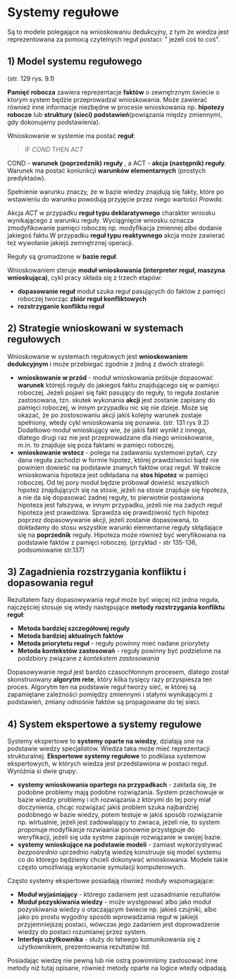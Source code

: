 # Systemy regułowe

Są to modele polegające na wnioskowaniu dedukcyjny, z tym że wiedza jest reprezentowana za pomocą czytelnych reguł postaci: " jeżeli coś to coś".

## 1) Model systemu regułowego

(str. 129 rys. 9.1)

**Pamięć robocza** zawiera reprezentacje **faktów** o zewnętrznym świecie o ktorym system będzie przeprowadzal wnioskowania. Może zawierać również inne informacje niezbędne w procesie wnioskowania np. **hipotezy robocze** lub **struktury (sieci) podstawień**(powiązania między zmiennymi, gdy dokonujemy podstawienia).

Wnioskowanie w systemie ma postać **reguł**: 

> IF *COND* THEN *ACT*

COND - **warunek (poprzedznik) reguły** , a ACT - **akcja (następnik) reguły**. Warunek ma postać koniunkcji **warunków elementarnych** (prostych predyktaów).

Spełnienie warunku znaczy, że w bazie wiedzy znajdują się fakty, które po wstawieniu do warunku powodują przyjęcie przez niego wartości *Prawda*.

Akcja *ACT* w przypadku **reguł typu deklaratywnego** charakter wniosku wynikającego z warunku reguły. Wyciągnięcie wniosku oznacza zmodyfikowanie pamięci roboczej np. modyfikacja zmiennej albo dodanie jakiegoś faktu.W przypadku **reguł typu reaktywnego** akcja może zawierać też wywołanie jakiejś zemnętrznej operacji.

Reguły są gromadzone w **bazie reguł**.

Wnioskowaniem steruje **moduł wnioskowania (interpreter reguł, maszyna wnioskująca)**, cykl pracy składa się z trzech etapów:
- **dopasowanie reguł** moduł szuka reguł pasujących do faktów z pamięci roboczej tworząc **zbiór reguł konfliktowych**
- **rozstrzyganie konfliktu reguł** 

## 2) Strategie wnioskowani w systemach regułowych

Wnioskowanie w systemach regułowych jest **wnioskowaniem dedukcyjnym** i może przebiegać zgodnie z jedną z dwóch strategii:
- **wnioskowanie w przód** - moduł wnioskowania próbuje dopasować **warunek** którejś reguły do jakiegoś faktu znajdującego się w pamięci roboczej. Jeżeli pojawi się fakt pasujący do reguły, to reguła zostanie zastosowana, tzn. skutek wykonania **akcji** jest zostanie zapisany do pamięci roboczej, w innym przypadku nic się nie dzieje. Może się okazać, że po zostosowaniu akcji jakiś kolejny warunek zostaje spełniony, wtedy cykl wnioskowania się ponawia. (str. 131 rys 9.2) Dodatkowo moduł wnioskujący wie, że jakiś fakt wynikł z innego, dlatego drugi raz nie jest przeprowadzane dla niego wnioskowanie, m.in. to znajduje się poza faktami w pamięci roboczej.
- **wnioskowanie wstecz** - polega na zadawaniu systemowi pytań, czy dana reguła zachodzi w formie hipotez, której prawdziwości bądź nie powinien dowieść na podstawie znanych faktów oraz reguł. W trakcie wnioskowania hipoteza jest odkładana na **stos hipotez** w pamięci roboczej. Od tej pory moduł będzie próbował dowieść wszystkich hipotez znajdujących się na stosie, jeżeli na stosie znajduje się hipoteza, a nie da się dopasować żadnej reguły, to pierwotnie postawiona hipoteza jest fałszywa, w innym przypadku, jeżeli nie ma żadych reguł hipoteza jest prawdziwa. Sprawdza się prawdziwość tych hipotez poprzez dopasowywanie akcji, jeżeli zostanie dopasowana, to dokładamy do stosu wszystkie warunki elementarne reguły skłądające się na **poprzednik** reguły. Hipoteza może również być weryfikowana na podstawie faktów z pamięci roboczej. (przykład - str 135-136, podsumowanie str.137) 

## 3) Zagadnienia rozstrzygania konfliktu i dopasowania reguł

Rezultatem fazy dopasowywania reguł może być więcej niż jedna reguła, najczęściej stosuje się wtedy następujące **metody rozstrzygania konfliktu reguł**:
- **Metoda bardziej szczegółowej reguły**
- **Metoda bardziej aktualnych faktów**
- **Metoda priorytetu reguł** - reguły powinny mieć nadane priorytety
- **Metoda kontekstów zastosowań** - reguły powinny być podzielone na podzbiory związane z *kontekstem zastosowania*

Dopasowywanie reguł jest bardzo czasochłonnym procesem, dlatego został skonstruowany **algorytm rete**, który kilka tysięcy razy przyspiesza ten proces. Algorytm ten na podstawie reguł tworzy sieć, w której są zapamiętane zależności pomiędzy zmiennymi i stałymi wynikającymi z podstawień, zmiany odnośnie faktów są propagowane do tej sieci.

## 4) System ekspertowe a systemy regułowe

Systemy ekspertowe to **systemy oparte na wiedzy**, działają one na podstawie wiedzy specjalistów. Wiedza taka może mieć reprezentacji strukturalnej. **Ekspertowe systemy regułowe** to podklasa systemow ekspertowych, w których wiedza jest przedstawiona w postaci reguł. Wyróżnia si dwie grupy:
- **systemy wnioskowania opartego na przypadkach** - zakłada się, że podobne problemy mają podobne rozwiązania. System przechowuje w bazie wiedzy problemy i ich rozwiązania z którymi do tej pory miał doczynienia, chcąc rozwiązać jakiś problem szuka najbardziej podobnego w bazie wiedzy, potem testuje w jakiś sposób rozwiązanie np. wirtualnie, jeżeli jest zadowalający to zwraca, jeżeli nie, to system proponuje modyfikacje rozwiaaniai ponownie przystępuje do weryfikacji, jeżeli się uda systme zapisuje rozwiązanie w swojej bazie.
- **systemy wnioskujące na podstawie modeli** - zamiast wykorzystywać *bezpośrednio* uprzednio nabytą wiedzę konstruuje się model systemu co do którego będziemy chcieli dokonywać wnioskowania. Modele takie często umożliwiają wykonanie symulacji komputerowych.

Często systemy ekspertowe posiadają również moduły wspomagające:
- **Moduł wyjaśniający** - którego zadaniem jest uzasadnianie rezultatów
- **Moduł pozyskiwania wiedzy** - może występować albo jako moduł pozyskiwania wiedzy o otaczającym świecie np. jakieś czujniki, albo jako po prostu wygodny sposób wprowadzania reguł w jakiejś przyjemniejszej postaci, wówczas jego zadaniem jest doprowadzenie wiedzy do postaci rozumianej przez system.
- **Interfejs użytkownika** - służy do łatwego komunikowania się z użytkownikiem, prezentowania rezultatów itd.


Posiadając wiedzę nie pewną lub nie ostrą powinniśmy zastosować inne metody niż tutaj opisane, również metody oparte na logice wtedy odpadają.
